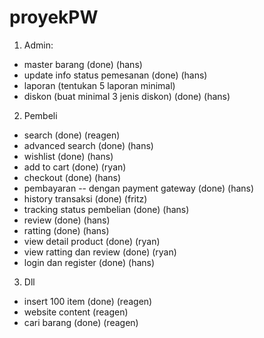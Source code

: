 # proyekPW
1. Admin:
- master barang (done) (hans)
- update info status pemesanan (done) (hans)
- laporan (tentukan 5 laporan minimal) 
- diskon (buat minimal 3 jenis diskon) (done) (hans)

2. Pembeli
- search (done) (reagen)
- advanced search (done) (hans)
- wishlist (done) (hans)
- add to cart (done) (ryan)
- checkout (done) (hans)
- pembayaran -- dengan payment gateway (done) (hans)
- history transaksi (done) (fritz)
- tracking status pembelian (done) (hans)
- review (done) (hans)
- ratting (done) (hans)
- view detail product (done) (ryan)
- view ratting dan review (done) (ryan)
- login dan register (done) (hans)

3. Dll
- insert 100 item (done) (reagen)
- website content (reagen)
- cari barang (done) (reagen)
